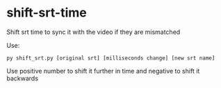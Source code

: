 # shift-srt-time

Shift srt time to sync it with the video if they are mismatched

Use:
```Shell
py shift_srt.py [original srt] [milliseconds change] [new srt name]
```

Use positive number to shift it further in time and negative to shift it backwards
